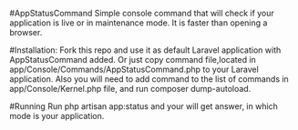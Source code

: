 #AppStatusCommand
    Simple console command that will check if your application is live or in maintenance mode.
    It is faster than opening a browser. 

#Installation:
    Fork this repo and use it as default Laravel application with AppStatusCommand added. Or just copy command file,located in app/Console/Commands/AppStatusCommand.php to your Laravel application. Also you will need to add command to the list of commands in app/Console/Kernel.php file, and run composer dump-autoload.

#Running 
    Run php artisan app:status and your will get answer, in which mode is your application.
